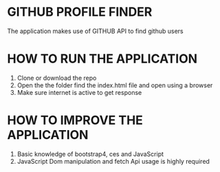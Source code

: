 # GITHUB PROFILE FINDER
The application makes use of GITHUB API to find github users
# HOW TO RUN THE APPLICATION
1. Clone or download the repo
2. Open the the folder find the index.html file and open using a browser
3. Make sure internet is active to get response
# HOW TO IMPROVE THE APPLICATION
1. Basic knowledge of bootstrap4, ces and JavaScript
2. JavaScript Dom manipulation and fetch Api usage is highly required

